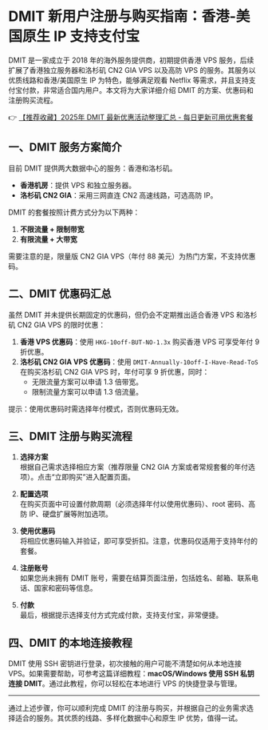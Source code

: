 # DMIT 新用户注册与购买指南：香港-美国原生 IP 支持支付宝

DMIT 是一家成立于 2018 年的海外服务提供商，初期提供香港 VPS 服务，后续扩展了香港独立服务器和洛杉矶 CN2 GIA VPS 以及高防 VPS 的服务。其服务以优质线路和香港/美国原生 IP 为特色，能够满足观看 Netflix 等需求，并且支持支付宝付款，非常适合国内用户。本文将为大家详细介绍 DMIT 的方案、优惠码和注册购买流程。

👉 [【推荐收藏】2025年 DMIT 最新优惠活动整理汇总 - 每日更新可用优惠套餐](https://bit.ly/dmit_coupon)

## 一、DMIT 服务方案简介

目前 DMIT 提供两大数据中心的服务：香港和洛杉矶。

- **香港机房**：提供 VPS 和独立服务器。
- **洛杉矶 CN2 GIA**：采用三网直连 CN2 高速线路，可选高防 IP。

DMIT 的套餐按照计费方式分为以下两种：

1. **不限流量 + 限制带宽**
2. **有限流量 + 大带宽**

需要注意的是，限量版 CN2 GIA VPS（年付 88 美元）为热门方案，不支持优惠码。

## 二、DMIT 优惠码汇总

虽然 DMIT 并未提供长期固定的优惠码，但仍会不定期推出适合香港 VPS 和洛杉矶 CN2 GIA VPS 的限时优惠：

1. **香港 VPS 优惠码**：使用 `HKG-10off-BUT-NO-1.3x` 购买香港 VPS 可享受年付 9 折优惠。
2. **洛杉矶 CN2 GIA VPS 优惠码**：使用 `DMIT-Annually-10off-I-Have-Read-ToS` 在购买洛杉矶 CN2 GIA VPS 时，年付可享 9 折优惠，同时：
   - 无限流量方案可以申请 1.3 倍带宽。
   - 限制流量方案可以申请 1.3 倍流量。

提示：使用优惠码时需选择年付模式，否则优惠码无效。

## 三、DMIT 注册与购买流程

1. **选择方案**  
   根据自己需求选择相应方案（推荐限量 CN2 GIA 方案或者常规套餐的年付选项）。点击“立即购买”进入配置页面。

2. **配置选项**  
   在购买页面中可设置付款周期（必须选择年付以使用优惠码）、root 密码、高防 IP、硬盘扩展等附加选项。

3. **使用优惠码**  
   将相应优惠码输入并验证，即可享受折扣。注意，优惠码仅适用于支持年付的套餐。

4. **注册账号**  
   如果您尚未拥有 DMIT 账号，需要在结算页面注册，包括姓名、邮箱、联系电话、国家和密码等信息。

5. **付款**  
   最后，根据提示选择支付方式完成付款，支持支付宝，非常便捷。

## 四、DMIT 的本地连接教程

DMIT 使用 SSH 密钥进行登录，初次接触的用户可能不清楚如何从本地连接 VPS。如果需要帮助，可参考这篇详细教程：**macOS/Windows 使用 SSH 私钥连接 DMIT**。通过此教程，你可以轻松在本地进行 VPS 的快捷登录与管理。

---

通过上述步骤，你可以顺利完成 DMIT 的注册与购买，并根据自己的业务需求选择适合的服务。其优质的线路、多样化数据中心和原生 IP 优势，值得一试。